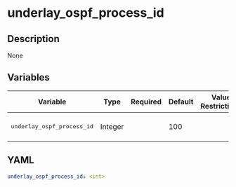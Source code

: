 # underlay_ospf_process_id

## Description

None

## Variables

| Variable | Type | Required | Default | Value Restrictions | Description |
| -------- | ---- | -------- | ------- | ------------------ | ----------- |
| <pre>underlay_ospf_process_id | Integer |  | 100 |  | Underlay OSPF Process ID |

## YAML

```yaml
underlay_ospf_process_id: <int>
```
